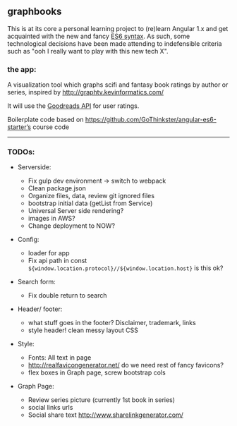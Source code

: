 ## graphbooks

This is at its core a personal learning project to (re)learn Angular 1.x and
get acquainted with the new and fancy [ES6 syntax](https://github.com/lukehoban/es6features).
As such, some technological decisions have been made attending to indefensible criteria such as
"ooh I really want to play with this new tech X".

### the app:

A visualization tool which graphs scifi and fantasy book ratings by author or series, inspired by http://graphtv.kevinformatics.com/

It will use the [Goodreads API](https://www.goodreads.com/api/documentation) for user ratings.

Boilerplate code based on https://github.com/GoThinkster/angular-es6-starter’s course code

---

### TODOs:

- Serverside:
  - Fix gulp dev environment -> switch to webpack
  - Clean package.json
  - Organize files, data, review git ignored files
  - bootstrap initial data (getList from Service)
  - Universal Server side rendering?
  - images in AWS?
  - Change deployment to NOW?

- Config:
  - loader for app
  - Fix api path in const `${window.location.protocol}//${window.location.host}` is this ok?

- Search form:
  - Fix double return to search

- Header/ footer:
  - what stuff goes in the footer? Disclaimer, trademark, links
  - style header! clean messy layout CSS

- Style:
  - Fonts: All text in page
  - http://realfavicongenerator.net/ do we need rest of fancy favicons?
  - flex boxes in Graph page, screw bootstrap cols

- Graph Page:
  - Review series picture (currently 1st book in series)
  - social links urls
  - Social share text http://www.sharelinkgenerator.com/


